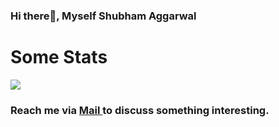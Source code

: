 ### Hi there👋, Myself Shubham Aggarwal


<!--
**Shubham0324/Shubham0324** is a ✨ _special_ ✨ repository because its `README.md` (this file) appears on your GitHub profile.

Here are some ideas to get you started:

- 🔭 I’m currently working on ...
- 🌱 I’m currently learning ...
- 👯 I’m looking to collaborate on ...
- 🤔 I’m looking for help with ...
- 💬 Ask me about ...
- 📫 How to reach me: ...
- 😄 Pronouns: ...
- ⚡ Fun fact: ...
-->
<!-- replace x.x.x with actual version -->
# Some Stats
<img src = "https://cr-skills-chart-widget.azurewebsites.net/api/api?username=shubham0324">

 ### Reach me via <a href="mailto:shubham2403tayal@gmail.com"> Mail </a> to discuss something interesting.
